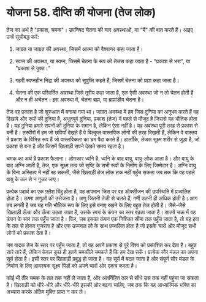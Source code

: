 # योजना 58. दीप्ति की योजना (तेज लोक)

तेज का अर्थ है "प्रकाश, चमक"। उपनिषद चेतना की चार अवस्थाओं, या "मैं" की बात करते हैं। आइए उन्हें सूचीबद्ध करें:

1. जाग्रत या जाग्रत की अवस्था, जिसमें आत्मा को वैश्वानर कहा जाता है।

2. स्वप्न की अवस्था, या स्वप्न, जिसमें चेतना के रूप को तेजस कहा जाता है - "प्रकाश से भरा", या "प्रकाश से युक्त।"

3. गहरी स्वप्नहीन निद्रा की अवस्था को सुषुप्ति कहते हैं, जिसमें चेतना को प्रज्ञा कहा जाता है।

4. चेतना की एक परिवर्तित अवस्था जिसे तुरीय कहा जाता है, एक ऐसी अवस्था जो न तो चेतन होती है और न ही अचेतन। इस अवस्था में, चेतना ब्रह्म, या ब्रह्मांडीय चेतना है।

तेज वह प्रकाश है जो शुरुआत में बनाया गया था। जाग्रत अवस्था में हम जिस दुनिया का अनुभव करते हैं वह दिखावे और रूपों की दुनिया है, अभूतपूर्व दुनिया, प्रकाश (तेज) में पहले से मौजूद है जिससे यह भौतिक होता है। यह दुनिया हमारे सपनों की दुनिया के समान है, लेकिन ऐसा नहीं है। यह अवस्था पूरी तरह से प्रकाश से बनी है। तस्वीरों में हम जो छवियाँ देखते हैं वे बिल्कुल वास्तविक लोगों की तरह दिखती हैं, लेकिन वे वास्तव में प्रकाश के विभिन्न रूप हैं जो वास्तविकता का भ्रम पैदा करते हैं। हालाँकि, तेजस सूक्ष्म शरीर से जुड़ा है, जो प्रकाश से बना है और जिसमें खिलाड़ी सपने देखते समय रहता है।

चमक का अर्थ है प्रकाश फैलाना। ओमकार ध्वनि है. ध्वनि के बाद वायु, वायु-लोक आता है। और वायु के बाद अग्नि आती है, तेज, एक सूक्ष्म तत्व जो सृष्टि के सभी रूपों के निर्माण के लिए जिम्मेदार है। अग्नि वायु के बिना अस्तित्व में नहीं रह सकती, जैसे खिलाड़ी तेज लोक तक नहीं पहुँच सकता जब तक कि वह पहले वायु के तल से न गुजर जाए।

प्रत्येक पदार्थ का एक फ़्लैश बिंदु होता है, वह तापमान जिस पर वह ऑक्सीजन की उपस्थिति में प्रज्वलित होता है। ऊष्मा अणुओं की उत्तेजना है। अणु जितनी तेजी से चलते हैं, गर्मी उतनी ही अधिक होती है। आग तब लगती है जब यह गति भौतिक रूप के लिए इसे बनाए रखने के लिए बहुत तेज़ होती है। जैसे-जैसे खिलाड़ी ऊँचा और ऊँचा उठता जाता है, उसके स्वयं के कंपन का स्तर बढ़ता जाता है। सातवें चक्र में वह कंपन के सार तक पहुँच जाता है। फिर, जब इसका कंपन एक निश्चित सीमा तक पहुँच जाता है, तो यह हवा के तल से होकर गुजरता है और एक उज्ज्वल लौ के साथ प्रज्वलित होता है जो इसके चारों ओर मौजूद सभी लोगों को प्रकाश देता है।

जब वादक तेज के स्तर पर पहुँच जाता है, तो वह अपने प्रकाश से पूरे विश्व को प्रकाशित कर देता है। बहुत सारे तारे हैं, लेकिन केवल कुछ ही इतने चमकीले चमकते हैं कि हम देख सकें। प्रत्येक सौर मंडल का अपना सूर्य होता है। इसी स्तर पर खिलाड़ी प्रबुद्ध हो जाता है। वह सूर्य में बदल जाता है और संपूर्ण सौर मंडल के निर्माण के लिए आवश्यक सूक्ष्म पिंडों को अपने चारों ओर एकत्र करता है।

कोई भी तीर चमक के तल तक नहीं ले जाता है, और अंतर्निहित तल से सीधे उस तक नहीं पहुंचा जा सकता है। खिलाड़ी को धीरे-धीरे और धीरे-धीरे इसकी ओर बढ़ना चाहिए, जब तक कि वह आध्यात्मिक भक्ति का अभ्यास करके अंतिम मुक्ति प्राप्त न कर ले।
